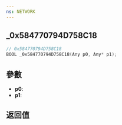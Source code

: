 ```yaml
---
ns: NETWORK
---
```

## _0x584770794D758C18

```c
// 0x584770794D758C18
BOOL _0x584770794D758C18(Any p0, Any* p1);
```


## 參數
* **p0**: 
* **p1**: 

## 返回值
